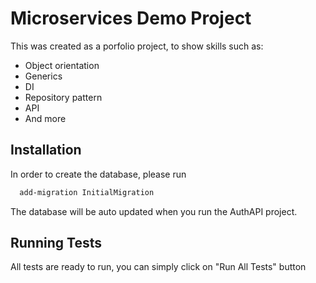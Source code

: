 
# Microservices Demo Project

This was created as a porfolio project, to show skills such as:
- Object orientation
- Generics
- DI
- Repository pattern
- API
- And more


## Installation

In order to create the database, please run

```bash
  add-migration InitialMigration
```
The database will be auto updated when you run the AuthAPI project.
    
## Running Tests

All tests are ready to run, you can simply click on "Run All Tests" button


